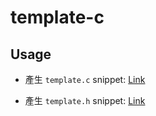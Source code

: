 # template-c

## Usage

- 產生 `template.c` snippet: [Link](https://snippet-generator.app/?description=cfile+source+template&tabtrigger=cfile-source&snippet=&mode=vscode)

- 產生 `template.h` snippet: [Link](https://snippet-generator.app/?description=cfile+header+template&tabtrigger=cfile-header&snippet=&mode=vscode)
